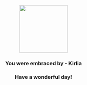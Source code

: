 <p align="center">
    <img src="https://raw.githubusercontent.com/PokeAPI/sprites/master/sprites/pokemon/281.png" width="150" height="150">
</p>
<h3 align="center">You were embraced by - <b>Kirlia</b></h3>
<h3 align="center">Have a wonderful day!</h3>

